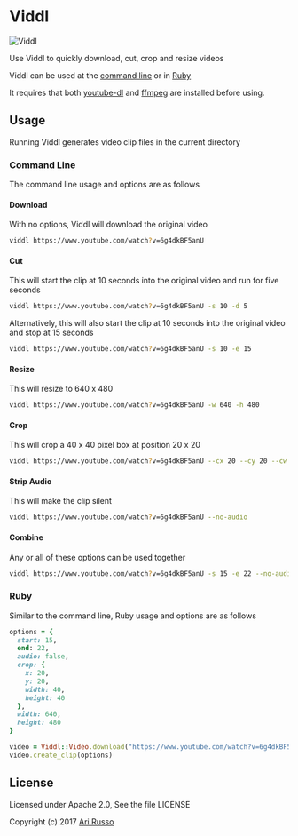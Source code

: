 # Viddl

![Viddl](http://i.imgur.com/OuHviqv.png "Viddl")

Use Viddl to quickly download, cut, crop and resize videos

Viddl can be used at the [command line](#command-line) or in [Ruby](#ruby)

It requires that both [youtube-dl](https://github.com/rg3/youtube-dl) and [ffmpeg](https://ffmpeg.org) are installed before using.

## Usage

Running Viddl generates video clip files in the current directory

### Command Line

The command line usage and options are as follows

#### Download

With no options, Viddl will download the original video

```sh
viddl https://www.youtube.com/watch?v=6g4dkBF5anU
```

#### Cut

This will start the clip at 10 seconds into the original video and run for five seconds

```sh
viddl https://www.youtube.com/watch?v=6g4dkBF5anU -s 10 -d 5
```

Alternatively, this will also start the clip at 10 seconds into the original video and stop at 15 seconds

```sh
viddl https://www.youtube.com/watch?v=6g4dkBF5anU -s 10 -e 15
```

#### Resize

This will resize to 640 x 480

```sh
viddl https://www.youtube.com/watch?v=6g4dkBF5anU -w 640 -h 480
```

#### Crop

This will crop a 40 x 40 pixel box at position 20 x 20

```sh
viddl https://www.youtube.com/watch?v=6g4dkBF5anU --cx 20 --cy 20 --cw 40 --ch 40
```

#### Strip Audio

This will make the clip silent

```sh
viddl https://www.youtube.com/watch?v=6g4dkBF5anU --no-audio
```

#### Combine

Any or all of these options can be used together

```sh
viddl https://www.youtube.com/watch?v=6g4dkBF5anU -s 15 -e 22 --no-audio --cx 20 --cy 20 --cw 40 --ch 40 -w 640 -h 480
```

### Ruby

Similar to the command line, Ruby usage and options are as follows

```ruby
options = {
  start: 15,
  end: 22,
  audio: false,
  crop: {
    x: 20,
    y: 20,
    width: 40,
    height: 40
  },
  width: 640,
  height: 480
}

video = Viddl::Video.download("https://www.youtube.com/watch?v=6g4dkBF5anU")
video.create_clip(options)
```

## License

Licensed under Apache 2.0, See the file LICENSE

Copyright (c) 2017 [Ari Russo](http://arirusso.com)
